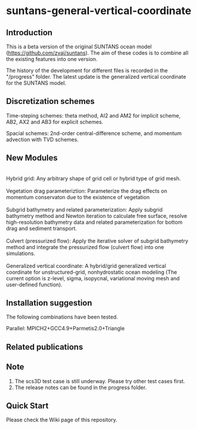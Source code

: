 # suntans-general-vertical-coordinate
## Introduction
This is a beta version of the original SUNTANS ocean model (https://github.com/zyaj/suntans). The aim of these codes is to combine all the existing features into one version. 

The history of the development for different files is recorded in the "/progress" folder. The latest update is the generalized vertical coordinate for the SUNTANS model. 

## Discretization schemes
Time-steping schemes: theta method, AI2 and AM2 for implicit scheme, AB2, AX2 and AB3 for explicit schemes.

Spacial schemes: 2nd-order central-difference scheme, and momentum advection with TVD schemes.

## New Modules
<br>Hybrid grid: Any arbitrary shape of grid cell or hybrid type of grid mesh.</br>
<br>Vegetation drag parameteriztion: Parameterize the drag effects on momentum conservaton due to the existence of vegetation</br>
<br>Subgrid bathymetry and related parameterization: Apply subgrid bathymetry method and Newton iteration to calculate free surface, resolve high-resolution bathymetry data and related parameterization for bottom drag and sediment transport.</br>
<br>Culvert (pressurized flow): Apply the iterative solver of subgrid bathymetry method and integrate the pressurized flow (culvert flow) into one simulations.</br>
<br>Generalized vertical coordinate: A hybrid/grid generalized vertical coordinate for unstructured-grid, nonhydrostatic ocean modeling (The current option is z-level, sigma, isopycnal, variational moving mesh and user-defined function).</br>

## Installation suggestion
The following  combinations have been tested.

Parallel: MPICH2+GCC4.9+Parmetis2.0+Triangle


## Related publications

## Note
1. The scs3D test case is still underway. Please try other test cases first.
2. The release notes can be found in the progress folder.

## Quick Start
Please check the Wiki page of this repository.

